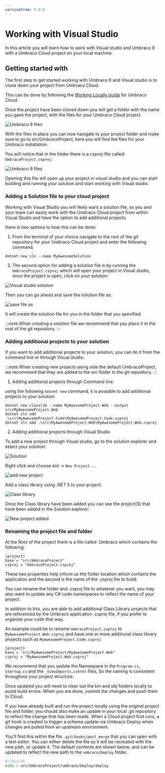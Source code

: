 ```yaml
---
versionFrom: 9.0.0
---
```


# Working with Visual Studio

In this article you will learn how to work with Visual studio and Umbraco 9 with a Umbraco Cloud project on your local machine.

## Getting started with

The first step to get started working with Umbraco 9 and Visual studio is to clone down your project from Umbraco Cloud.

This can be done by following the [Working Locally guide](../Working-Locally) for Umbraco Cloud.

Once the project have been cloned down you will get a folder with the name you gave the project, with the files for your Umbraco Cloud project.

![Umbraco 9 files](images\V9-files.png)

With the files in place you can now navigate to your project folder and make sure to go to src/UmbracoProject, here you will find the files for your Umbraco installation.

You will notice that in the folder there is a csproj-file called: `UmbracoProject.csproj`:

![Umbraco 9 files](images\V9-project-file.png)

Opening this file will open up your project in visual studio and you can start building and running your solution and start working with Visual studio.

### Adding a Solution file to your cloud project

Working with Visual Studio you will likely want a solution file, so you and your team can easily work with the Umbraco Cloud project from within Visual Studio and have the option to add additional projects.

there is two options to how this can be done:

1. From the terminal of your choice navigate to the root of the git repository for your Umbraco Cloud project and enter the following command.

```Text
dotnet new sln --name MyAwesomeSolution
```

2. The second option for adding a solution file is by running the `UmbracoProject.csproj` which will open your project in Visual studio, once the project is open, click on your solution:

![Visual studio solution](images/solution-VS.png)

Then you can go ahead and save the solution file as:

![save file as](images/save-as.png)

It will create the solution file for you in the folder that you specified.

:::note
When creating a solution file we recommend that you place it in the root of the git repository.
:::

### Adding additional projects to your solution

If you want to add additional projects to your solution, you can do it from the command line or through Visual studio.

:::note
When creating new projects along side the default UmbracoProject, we recommend that they are added to the src folder in the git repository.
:::

1. Adding additional projects through Command line.

 using the following `dotnet new` command, it is possible to add additional projects to your solution:

```Text
dotnet new classlib --name MyAwesomeProject.Web --output src/MyAwesomeProject.Web
dotnet sln add .\src\MyAwesomeProject.Code\MyAwesomeProject.Code.csproj
dotnet sln add .\src\MyAwesomeProject.Web\MyAwesomeProject.Web.csproj
```

2. Adding additional projects through Visual Studio

To add a new project through Visual studio, go to the solution explorer and select your solution:

![Solution](images/solution-VS.png)

Right click and choose `Add` -> `New Project...`

![add new project](images/add-new.png)

Add a class library using .NET 5 to your project:

![Class library](images/class-library.png)

Once the Class library have been added you can see the project(S) that have been added in the Solution explorer:

![New project added](images/new-project.png)

### Renaming the project file and folder

At the Root of the project there is a file called .Umbraco which contains the following:

```Text
[project]
base = "src/UmbracoProject"
csproj = "UmbracoProject.csproj"
```

These two properties help inform us the folder location which contains the application and the second is the name of the .csproj file to build.

You can rename the folder and .csproj file to whatever you want, you may also want to update any C# code namespaces to reflect the name of your project.

In addition to this, you are able to add additional Class Library projects that are referenced by the Umbraco application .csproj file, if you prefer to organize your code that way.

An example could be to rename `UmbracoProject.csproj` to `MyAwesomeProject.Web.csproj` and have one or more additional class library projects such as `MyAwesomeProject.Code.csproj`

```Text
[project]
base = "src/MyAwesomeProject/MyAwesomeProject.Web"
csproj = "MyAwesomeProject.Web.csproj"
```

We recommend that you update the Namespace in the `Program.cs`, `Startup.cs` and the `_ViewImports.cshtml` files, So the naming is consistent throughout your project structure.

Once updated you will need to clear out the bin and obj folders locally to avoid build errors. When you are done, commit the changes and push them to Cloud.

If you have already built and run the project locally using the original project file and folder, you should also make an update in your local .git repository to reflect the change that has been made. When a Cloud project first runs, a git hook is created to trigger a schema update via Umbraco Deploy when changes are pulled from an upstream environment.

You'll find this within the file `.git/hooks/post_merge` that you can open with a text editor.  You can either delete the file so it will be recreated with the new path, or update it.  The default contents are shown below, and can be updated to reflect the new path to the `umbraco/Deploy` folder.

```sh
#!/bin/sh
echo > src/UmbracoProject/umbraco/Deploy/deploy
```

